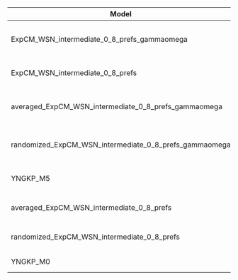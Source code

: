 | Model                                                  | deltaAIC | LogLikelihood | nParams | ParamValues                                              |
|--------------------------------------------------------|----------|---------------|---------|----------------------------------------------------------|
| ExpCM_WSN_intermediate_0_8_prefs_gammaomega            | 0.00     | -31270.87     | 7       | alpha_omega=1.36, beta=1.36, beta_omega=8.22, kappa=3.88 |
| ExpCM_WSN_intermediate_0_8_prefs                       | 660.10   | -31601.92     | 6       | beta=1.40, kappa=3.47, omega=0.16                        |
| averaged_ExpCM_WSN_intermediate_0_8_prefs_gammaomega   | 2956.22  | -32748.98     | 7       | alpha_omega=0.53, beta=1.23, beta_omega=4.93, kappa=3.91 |
| randomized_ExpCM_WSN_intermediate_0_8_prefs_gammaomega | 3097.38  | -32819.56     | 7       | alpha_omega=0.54, beta=0.07, beta_omega=4.98, kappa=3.96 |
| YNGKP_M5                                               | 3602.52  | -33067.13     | 12      | alpha_omega=0.52, beta_omega=5.65, kappa=3.52            |
| averaged_ExpCM_WSN_intermediate_0_8_prefs              | 5013.98  | -33778.86     | 6       | beta=1.16, kappa=3.50, omega=0.08                        |
| randomized_ExpCM_WSN_intermediate_0_8_prefs            | 5148.66  | -33846.20     | 6       | beta=0.00, kappa=3.49, omega=0.08                        |
| YNGKP_M0                                               | 5676.02  | -34104.88     | 11      | kappa=3.12, omega=0.07                                   |